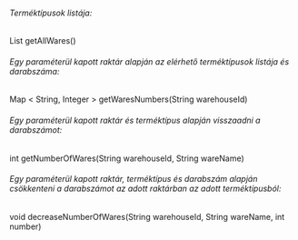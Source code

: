 <h6>Terméktípusok listája:</h6> List<WareWebVO> getAllWares()

<h6>Egy paraméterül kapott raktár alapján az elérhető terméktípusok listája és darabszáma:</h6>
Map < String, Integer > getWaresNumbers(String warehouseId)

<h6>Egy paraméterül kapott raktár és terméktípus alapján visszaadni a darabszámot:</h6>
int getNumberOfWares(String warehouseId, String wareName)

<h6>Egy paraméterül kapott raktár, terméktípus és darabszám alapján csökkenteni a darabszámot az adott raktárban az adott terméktípusból:</h6>
void decreaseNumberOfWares(String warehouseId, String wareName, int number)
